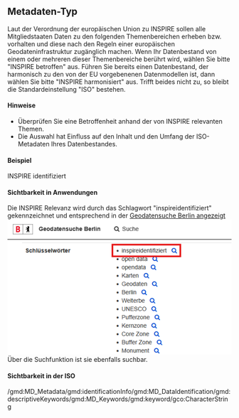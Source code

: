 ## Metadaten-Typ

Laut der Verordnung der europäischen Union zu INSPIRE sollen alle Mitgliedstaaten Daten zu den folgenden Themenbereichen erheben bzw. vorhalten und diese nach den Regeln einer europäischen Geodateninfrastruktur zugänglich machen. Wenn Ihr Datenbestand von einem oder mehreren dieser Themenbereiche berührt wird, wählen Sie bitte "INSPIRE betroffen" aus. Führen Sie bereits einen Datenbestand, der harmonisch zu den von der EU vorgebenenen Datenmodellen ist, dann wählen Sie bitte "INSPIRE harmonisiert" aus. Trifft beides nicht zu, so bleibt die Standardeinstellung "ISO" bestehen.

#### Hinweise
* Überprüfen Sie eine Betroffenheit anhand der von INSPIRE relevanten Themen.
* Die Auswahl hat Einfluss auf den Inhalt und den Umfang der ISO-Metadaten Ihres Datenbestandes.

#### Beispiel
INSPIRE identifiziert

#### Sichtbarkeit in Anwendungen
Die INSPIRE Relevanz wird durch das Schlagwort "inspireidentifiziert" gekennzeichnet und entsprechend in der <a href="https://gdi.berlin.de/geonetwork/srv/ger/catalog.search#/metadata/4949391f-a7a9-4b24-b855-5e8dbf5e3f6d" class="popup" target="_blank">Geodatensuche Berlin angezeigt<span><br /><img src="https://raw.githubusercontent.com/gdi-be/mde-deployment/refs/heads/main/codelists/help/previews/metadataProfile.png"></span></a><br /> Über die Suchfunktion ist sie ebenfalls suchbar.

#### Sichtbarkeit in der ISO
/gmd:MD_Metadata/gmd:identificationInfo/gmd:MD_DataIdentification/gmd:descriptiveKeywords/gmd:MD_Keywords/gmd:keyword/gco:CharacterString
